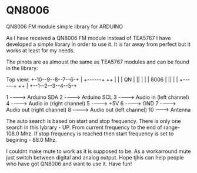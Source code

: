 # QN8006
QN8006 FM module simple library for ARDUINO

As I have received a QN8006 FM module instead of TEA5767 I have developed a simple library in order to use it.
It is far away from perfect but it works at least for my needs.

The pinots are as almoust the same as TEA5767 modules and can be found in the library:

Top view:
+-10--9--8--7--6-+
|  +------+  ++  |
|  | QN   |  ||  |
|  | 8006 |  ||  |
|  +------+  ++  |
+--1--2--3--4--5-+

1 ----> Arduino SDA
2 ----> Arduino SCL
3 ----> Audio in (left channel)
4 ----> Audio in (right channel)
5 ----> +5V
6 ----> GND
7 ----> Audio out (right channel)
8 ----> Audio out (left channel)
10 ---> Antenna

The auto search is based on start and stop frequency. There is only one search in this lybrary - UP. From current frequency to the end of range- 108.0 Mhz. If stop frequency is reached then start frequency is set to begining - 88.0 Mhz.

I couldnt make mute to work as it is supposed to be. As a workarround mute just switch between digital and analog output.
Hope tjhis can help people who have got QN8006 and want to use it.
Have fun!
